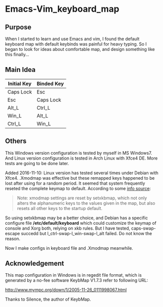 Emacs-Vim_keyboard_map
================

## Purpose 

When I started to learn and use Emacs and vim, I found the default keyboard map with default keybinds was painful for heavy typing. So I began to look for ideas about comfortable map, and design something like this finally...

## Main Idea

|Initial Key|Binded Key|
|-----------|----------|
|Caps Lock	|Esc	   |
|Esc        |Caps Lock |
|Alt_L		|Ctrl_L	   |
|Win_L		|Alt_L	   |
|Ctrl_L		|Win_L	   |


## Others
This Windows version configuration is tested by myself in MS Windows7.
And Linux version configuration is tested in Arch Linux with Xfce4 DE.
More tests are going to be done later.

Added 2016-11-10:
Linux version has tested several times under Debian with Xfce4. .Xmodmap was effective but these remapped keys happened to be lost after using for a random period. It seemed that system frequently reseted the complete keymap to default.
According to some [info source](https://wiki.archlinux.org/index.php/Xmodmap):
>Note: xmodmap settings are reset by setxkbmap, which not only alters the alphanumeric keys to the values given in the map, but also resets all other keys to the startup default.

So using setxkbmap may be a better choice, and Debian has a specific configure file __/etc/default/keyboard__ which could customize the keymap of console and Xorg both, relying on xkb rules. But I have tested, caps-swap-escape succedd but l_ctrl-swap-l_win-swap-l_alt failed. Do not know the reason.

Now I make configs in keyboard file and .Xmodmap meanwhile.

## Acknowledgement

This map configuration in Windows is in regedit file format, which is generated by a no-fee software KeybMap V1.7.3 refer to following URL:

http://www.mympc.org/down/1/2005-11-26_0111998067.html

Thanks to Silence, the author of KeybMap.
